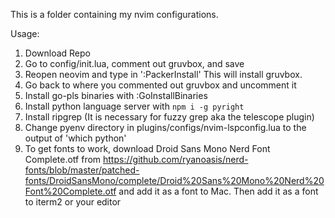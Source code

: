 This is a folder containing my nvim configurations. 

Usage:
1. Download Repo
2. Go to config/init.lua, comment out gruvbox, and save
3. Reopen neovim and type in ':PackerInstall' This will install gruvbox.
4. Go back to where you commented out gruvbox and uncomment it
5. Install go-pls binaries with :GoInstallBinaries
6. Install python language server with ```npm i -g pyright```
7. Install ripgrep (It is necessary for fuzzy grep aka the telescope plugin)
8. Change pyenv directory in plugins/configs/nvim-lspconfig.lua to the output of 'which python'
9. To get fonts to work, download Droid Sans Mono Nerd Font Complete.otf from https://github.com/ryanoasis/nerd-fonts/blob/master/patched-fonts/DroidSansMono/complete/Droid%20Sans%20Mono%20Nerd%20Font%20Complete.otf and add it as a font to Mac. Then add it as a font to iterm2 or your editor
